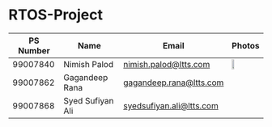 # RTOS-Project

| PS Number | Name | Email | Photos |
|-----------|------|-------|--------|
| 99007840  | Nimish Palod | nimish.palod@ltts.com | <img src = "https://user-images.githubusercontent.com/90812987/160231720-aa224024-d9a6-44f7-8ac8-4b3a3a82ec58.jpeg" width="30%" height="20%"> |
| 99007862   | Gagandeep Rana | gagandeep.rana@ltts.com | | 
| 99007868  | Syed Sufiyan Ali | syedsufiyan.ali@ltts.com | |
